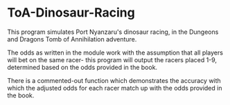 # ToA-Dinosaur-Racing
This program simulates Port Nyanzaru's dinosaur racing, in the Dungeons and Dragons Tomb of Annihilation adventure.

The odds as written in the module work with the assumption that all players will bet on the same racer- this program will output the racers placed 1-9, determined based on the odds provided in the book.

There is a commented-out function which demonstrates the accuracy with which the adjusted odds for each racer match up with the odds provided in the book.
